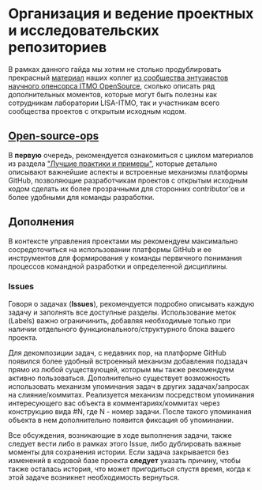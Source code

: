 # Организация и ведение проектных и исследовательских репозиториев

В рамках данного гайда мы хотим не столько продублировать прекрасный [материал](https://github.com/aimclub/open-source-ops/tree/master)
наших коллег [из сообщества энтузиастов научного опенсорса ITMO OpenSource](https://ods.ai/hubs/opensource_itmo),
сколько описать ряд дополнительных моментов, которые могут быть полезны как сотрудникам лаборатории LISA-ITMO, так и
участникам всего сообщества проектов с открытым исходным кодом.

## [Open-source-ops](https://github.com/aimclub/open-source-ops/tree/master)
В **первую** очередь, рекомендуется ознакомиться с циклом материалов из раздела ["Лучшие практики и примеры"](https://github.com/aimclub/open-source-ops/tree/master/best-practices),
которые детально описывают важнейшие аспекты и встроенные механизмы платформы GitHub, позволяющие разработчикам
проектов с открытым исходным кодом сделать их более прозрачными для сторонних contributor'ов и более удобными для
команды разработки.

## Дополнения
В контексте управления проектами мы рекомендуем максимально сосредоточиться на использовании платформы GitHub и ее
инструментов для формирования у команды первичного понимания процессов командной разработки и определенной дисциплины.

### Issues
Говоря о задачах (**Issues**), рекомендуется подробно описывать каждую задачу и заполнять все доступные разделы. 
Использование меток (Labels) важно ограничинить, добавляя необходимые только при наличии отдельного 
функционального/структурного блока вашего проекта. 

Для декомпозиции задач, с недавних пор, на платформе GitHub появился более удобный встроенный механизм
добавления подзадач прямо из любой существующей, которым мы также рекомендуем активно пользоваться. Дополнительно 
существует возможность использовать механизм упоминания задач в других задачах/запросах на слияние/коммитах.
Реализуется механизм посредством упоминания интересующего вас объекта в комментариях/коммитах через конструкцию вида 
#N, где N - номер задачи. После такого упоминания объекта в нем дополнительно появится фиксация об упоминании.

Все обсуждения, возникающие в ходе выполнения задачи, также следует вести либо в рамках этого Issue, либо дублировать 
важные моменты для сохранения истории. Если задача закрывается без изменений в кодовой базе проекта **следует** указать 
причину, чтобы также осталась история, что может пригодиться спустя время, когда к этой задаче возникнет необходимость 
вернуться.